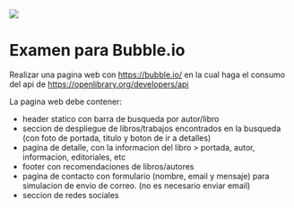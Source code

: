 ![](https://static.wixstatic.com/media/f9728f_8cb9186e897f43e49ed22bf73a6040d4~mv2.png/v1/fill/w_270,h_196,al_c,q_85,usm_0.66_1.00_0.01/logo%20fibotech%20blanco_edited.webp)
------------
# Examen para Bubble.io

Realizar una pagina web con https://bubble.io/ en la cual haga el consumo del api de https://openlibrary.org/developers/api

La pagina web debe contener:

* header statico con barra de busqueda por autor/libro
* seccion de despliegue de libros/trabajos encontrados en la busqueda (con foto de portada, titulo y boton de ir a detalles)
* pagina de detalle, con la informacion del libro > portada, autor, informacion, editoriales, etc
* footer con recomendaciones de libros/autores
* pagina de contacto con formulario (nombre, email y mensaje) para simulacion de envio de correo. (no es necesario enviar email)
* seccion de redes sociales
